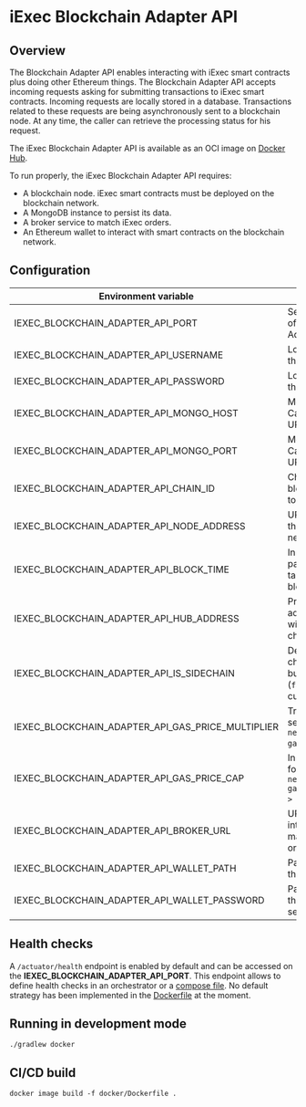 # iExec Blockchain Adapter API

## Overview

The Blockchain Adapter API enables interacting with iExec smart contracts plus doing other Ethereum things.
The Blockchain Adapter API accepts incoming requests asking for submitting transactions to iExec smart contracts.
Incoming requests are locally stored in a database.
Transactions related to these requests are being asynchronously sent to a blockchain node.
At any time, the caller can retrieve the processing status for his request.

The iExec Blockchain Adapter API is available as an OCI image on [Docker Hub](https://hub.docker.com/r/iexechub/iexec-blockchain-adapter-api/tags).

To run properly, the iExec Blockchain Adapter API requires:
* A blockchain node. iExec smart contracts must be deployed on the blockchain network.
* A MongoDB instance to persist its data.
* A broker service to match iExec orders.
* An Ethereum wallet to interact with smart contracts on the blockchain network.

## Configuration

| Environment variable | Description | Type | Default value |
| --- | --- | --- | --- |
| IEXEC_BLOCKCHAIN_ADAPTER_API_PORT | Server HTTP port of the Blockchain Adapter API. | Positive integer | `13010` |
| IEXEC_BLOCKCHAIN_ADAPTER_API_USERNAME | Login username of the server. | String | `admin` |
| IEXEC_BLOCKCHAIN_ADAPTER_API_PASSWORD | Login password of the server. | String | `whatever` |
| IEXEC_BLOCKCHAIN_ADAPTER_API_MONGO_HOST | Mongo server host. Cannot be set with URI. | String | `localhost` |
| IEXEC_BLOCKCHAIN_ADAPTER_API_MONGO_PORT | Mongo server port. Cannot be set with URI. | Positive integer | `13012` |
| IEXEC_BLOCKCHAIN_ADAPTER_API_CHAIN_ID | Chain ID of the blockchain network to connect. | Positive integer | `65535` |
| IEXEC_BLOCKCHAIN_ADAPTER_API_NODE_ADDRESS | URL to connect to the blockchain network. | URL | `http://localhost:8545` |
| IEXEC_BLOCKCHAIN_ADAPTER_API_BLOCK_TIME | In seconds, parameter of the targeted blockchain. | Positive integer | `1` |
| IEXEC_BLOCKCHAIN_ADAPTER_API_HUB_ADDRESS | Proxy contract address to interact with the iExec on-chain protocol. | Ethereum Address | `0xBF6B2B07e47326B7c8bfCb4A5460bef9f0Fd2002` |
| IEXEC_BLOCKCHAIN_ADAPTER_API_IS_SIDECHAIN | Define if iExec on-chain protocol is built on top of token (`false`) or native currency (`true`). | Boolean | `false` |
| IEXEC_BLOCKCHAIN_ADAPTER_API_GAS_PRICE_MULTIPLIER | Transactions will be sent with `networkGasPrice * gasPriceMultiplier`. | Float | `1.0` |
| IEXEC_BLOCKCHAIN_ADAPTER_API_GAS_PRICE_CAP | In Wei, will be used for transactions if `networkGasPrice * gasPriceMultiplier > gasPriceCap`. | Positive integer | `22000000000` |
| IEXEC_BLOCKCHAIN_ADAPTER_API_BROKER_URL | URL of the broker to interact with when matching iExec orders. | URL | `http://localhost:3000` |
| IEXEC_BLOCKCHAIN_ADAPTER_API_WALLET_PATH | Path to the wallet of the server. | String | `src/main/resources/wallet.json` |
| IEXEC_BLOCKCHAIN_ADAPTER_API_WALLET_PASSWORD | Password to unlock the wallet of the server. | String | `whatever` |

## Health checks

A `/actuator/health` endpoint is enabled by default and can be accessed on the **IEXEC_BLOCKCHAIN_ADAPTER_API_PORT**.
This endpoint allows to define health checks in an orchestrator or a [compose file](https://github.com/compose-spec/compose-spec/blob/master/spec.md#healthcheck).
No default strategy has been implemented in the [Dockerfile](docker/Dockerfile) at the moment.

## Running in development mode

`./gradlew docker`

## CI/CD build

`docker image build -f docker/Dockerfile .`
